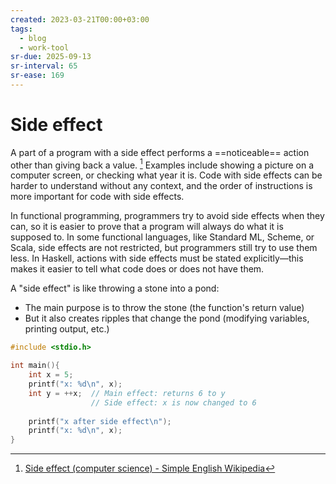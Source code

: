 ```yaml
---
created: 2023-03-21T00:00+03:00
tags:
  - blog
  - work-tool
sr-due: 2025-09-13
sr-interval: 65
sr-ease: 169
---
```


# Side effect

A part of a program with a side effect performs a ==noticeable== action other than giving back a value. [^1] Examples include showing a picture on a computer screen, or checking what year it is. Code with side effects can be harder to understand without any context, and the order of instructions is more important for code with side effects.

In functional programming, programmers try to avoid side effects when they can, so it is easier to prove that a program will always do what it is supposed to. In some functional languages, like Standard ML, Scheme, or Scala, side effects are not restricted, but programmers still try to use them less. In Haskell, actions with side effects must be stated explicitly—this makes it easier to tell what code does or does not have them. 

A "side effect" is like throwing a stone into a pond:

- The main purpose is to throw the stone (the function's return value)
- But it also creates ripples that change the pond (modifying variables, printing output, etc.)

```c
#include <stdio.h>

int main(){
    int x = 5;
    printf("x: %d\n", x);
    int y = ++x;  // Main effect: returns 6 to y
                  // Side effect: x is now changed to 6
	
    printf("x after side effect\n");
    printf("x: %d\n", x);
}
```

[^1]: [Side effect (computer science) - Simple English Wikipedia](https://simple.wikipedia.org/wiki/Side_effect_(computer_science))